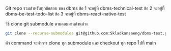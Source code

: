 Git repo รวมสำหรับทุกข้อสอบ ของ dbms
ข้อ 1 จะอยู่ที่ dbms-technical-test
ข้อ 2 จะอยู่ที่ dbms-be-test-todo-list 
ข้อ 3 จะอยู่ที่ dbms-react-native-test

วิธี clone git submodule ตามคอมมานด้านล่าง 
```sh
git clone --recurse-submodules git@github.com:Skladkansaeng/dbms-test.git && cd dbms-test && git submodule foreach --recursive git checkout main
```
ตัว command จะทำการ clone ทุก submodule และ checkout ทุก repo ไปที่ main
